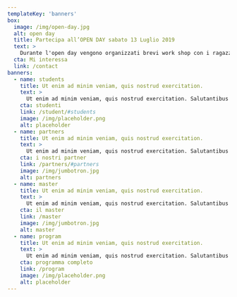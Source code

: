 ```yaml
---
templateKey: 'banners'
box:
  image: /img/open-day.jpg
  alt: open day
  title: Partecipa all’OPEN DAY sabato 13 Luglio 2019
  text: >
    Durante l'open day vengono organizzati brevi work shop con i ragazzi del master che ti aiuteranno a creare il tuo primo gioco
  cta: Mi interessa
  link: /contact
banners:
  - name: students
    title: Ut enim ad minim veniam, quis nostrud exercitation.
    text: >
      Ut enim ad minim veniam, quis nostrud exercitation. Salutantibus vitae elit libero, a pharetra augue. Curabitur blandit tempus ardua ridiculus sed magna. Praeterea iter est quasdam res quas ex communi.
    cta: studenti
    link: /student/#students
    image: /img/placeholder.png
    alt: placeholder
  - name: partners
    title: Ut enim ad minim veniam, quis nostrud exercitation.
    text: >
      Ut enim ad minim veniam, quis nostrud exercitation. Salutantibus vitae elit libero, a pharetra augue. Curabitur blandit tempus ardua ridiculus sed magna. Praeterea iter est quasdam res quas ex communi.
    cta: i nostri partner
    link: /partners/#partners
    image: /img/jumbotron.jpg
    alt: partners
  - name: master
    title: Ut enim ad minim veniam, quis nostrud exercitation.
    text: >
      Ut enim ad minim veniam, quis nostrud exercitation. Salutantibus vitae elit libero, a pharetra augue. Curabitur blandit tempus ardua ridiculus sed magna. Praeterea iter est quasdam res quas ex communi.
    cta: il master
    link: /master
    image: /img/jumbotron.jpg
    alt: master
  - name: program
    title: Ut enim ad minim veniam, quis nostrud exercitation.
    text: >
      Ut enim ad minim veniam, quis nostrud exercitation. Salutantibus vitae elit libero, a pharetra augue. Curabitur blandit tempus ardua ridiculus sed magna. Praeterea iter est quasdam res quas ex communi.
    cta: programma completo
    link: /program
    image: /img/placeholder.png
    alt: placeholder
---
```

